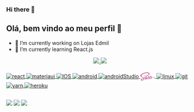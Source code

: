 ### Hi there 👋
## Olá, bem vindo ao meu perfil  👋

- 🔭 I’m currently working on Lojas Edmil
- 🌱 I’m currently learning React.js

<div align="center">
  <a href="https://github.com/ClaudivanSantos">
  <img height="180em" src="https://github-readme-stats.vercel.app/api?username=ClaudivanSantos&show_icons=true&theme=dark&include_all_commits=true&count_private=true"/>
  <img height="180em" src="https://github-readme-stats.vercel.app/api/top-langs/?username=ClaudivanSantos&layout=compact&langs_count=7&theme=dark"/>
</div>
  
<div style="display: inline_block"><br>
  <img align="center" alt="react" height="30" width="40"  src="https://cdn.jsdelivr.net/gh/devicons/devicon/icons/react/react-original.svg" />
  <img align="center" alt="materiaui" height="30" width="40" src="https://mui.com/static/logo.png" />
  <img align="center" alt="IOS" height="30" width="40" src="https://cdn.jsdelivr.net/gh/devicons/devicon/icons/apple/apple-original.svg">
  <img align="center" alt="android" height="30" width="40" src="https://cdn.jsdelivr.net/gh/devicons/devicon/icons/android/android-plain-wordmark.svg">
  <img align="center" alt="androidStudio" height="30" width="40" src="https://cdn.jsdelivr.net/gh/devicons/devicon/icons/androidstudio/androidstudio-original.svg">
  <img align="center" alt="sass" height="30" width="40" src="https://raw.githubusercontent.com/devicons/devicon/9f4f5cdb393299a81125eb5127929ea7bfe42889/icons/sass/sass-original.svg">
  <img align="center" alt="linux" height="30" width="40"  src="https://cdn.jsdelivr.net/gh/devicons/devicon/icons/linux/linux-original.svg" />
  <img align="center" alt="git" height="30" width="40"  src="https://cdn.jsdelivr.net/gh/devicons/devicon/icons/git/git-original.svg" />
  <img align="center" alt="yarn" height="30" width="40"  src="https://cdn.jsdelivr.net/gh/devicons/devicon/icons/yarn/yarn-original.svg" />
  <img align="center" alt="heroku" height="30" width="40"  src="https://cdn.jsdelivr.net/gh/devicons/devicon/icons/heroku/heroku-original-wordmark.svg" />
</div>

##

<div>
  <a href="https://instagram.com/claudivan.dev?utm_medium=copy_link" target="_blank"><img src="https://img.shields.io/badge/-Instagram-%23E4405F?style=for-the-badge&logo=instagram&logoColor=white" target="_blank"></a>
  <a href = "mailto:claudivansantos61@gmail.com"><img src="https://img.shields.io/badge/-Gmail-%23333?style=for-the-badge&logo=gmail&logoColor=white" target="_blank"></a>
  <a href="https://www.linkedin.com/in/claudivansantos"><img src="https://img.shields.io/badge/-LinkedIn-%230077B5?style=for-the-badge&logo=linkedin&logoColor=white" target="_blank"></a> 
  
    
</div>
